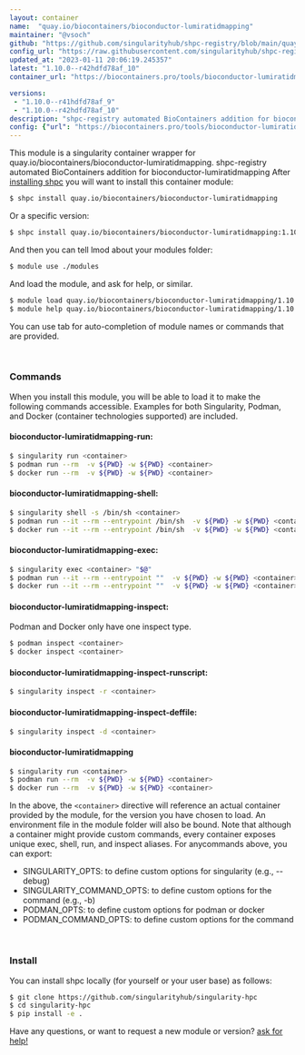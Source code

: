 ```yaml
---
layout: container
name:  "quay.io/biocontainers/bioconductor-lumiratidmapping"
maintainer: "@vsoch"
github: "https://github.com/singularityhub/shpc-registry/blob/main/quay.io/biocontainers/bioconductor-lumiratidmapping/container.yaml"
config_url: "https://raw.githubusercontent.com/singularityhub/shpc-registry/main/quay.io/biocontainers/bioconductor-lumiratidmapping/container.yaml"
updated_at: "2023-01-11 20:06:19.245357"
latest: "1.10.0--r42hdfd78af_10"
container_url: "https://biocontainers.pro/tools/bioconductor-lumiratidmapping"

versions:
 - "1.10.0--r41hdfd78af_9"
 - "1.10.0--r42hdfd78af_10"
description: "shpc-registry automated BioContainers addition for bioconductor-lumiratidmapping"
config: {"url": "https://biocontainers.pro/tools/bioconductor-lumiratidmapping", "maintainer": "@vsoch", "description": "shpc-registry automated BioContainers addition for bioconductor-lumiratidmapping", "latest": {"1.10.0--r42hdfd78af_10": "sha256:375d0d68862ca2ef6d928159173fa4ba7d934e1f93a0dc456a8c58575dda9526"}, "tags": {"1.10.0--r41hdfd78af_9": "sha256:5ddcc634f1eeb514949dccd6e2e4d32f435e1f83d2afd449c803e506c6807790", "1.10.0--r42hdfd78af_10": "sha256:375d0d68862ca2ef6d928159173fa4ba7d934e1f93a0dc456a8c58575dda9526"}, "docker": "quay.io/biocontainers/bioconductor-lumiratidmapping"}
---
```


This module is a singularity container wrapper for quay.io/biocontainers/bioconductor-lumiratidmapping.
shpc-registry automated BioContainers addition for bioconductor-lumiratidmapping
After [installing shpc](#install) you will want to install this container module:


```bash
$ shpc install quay.io/biocontainers/bioconductor-lumiratidmapping
```

Or a specific version:

```bash
$ shpc install quay.io/biocontainers/bioconductor-lumiratidmapping:1.10.0--r42hdfd78af_10
```

And then you can tell lmod about your modules folder:

```bash
$ module use ./modules
```

And load the module, and ask for help, or similar.

```bash
$ module load quay.io/biocontainers/bioconductor-lumiratidmapping/1.10.0--r42hdfd78af_10
$ module help quay.io/biocontainers/bioconductor-lumiratidmapping/1.10.0--r42hdfd78af_10
```

You can use tab for auto-completion of module names or commands that are provided.

<br>

### Commands

When you install this module, you will be able to load it to make the following commands accessible.
Examples for both Singularity, Podman, and Docker (container technologies supported) are included.

#### bioconductor-lumiratidmapping-run:

```bash
$ singularity run <container>
$ podman run --rm  -v ${PWD} -w ${PWD} <container>
$ docker run --rm  -v ${PWD} -w ${PWD} <container>
```

#### bioconductor-lumiratidmapping-shell:

```bash
$ singularity shell -s /bin/sh <container>
$ podman run --it --rm --entrypoint /bin/sh  -v ${PWD} -w ${PWD} <container>
$ docker run --it --rm --entrypoint /bin/sh  -v ${PWD} -w ${PWD} <container>
```

#### bioconductor-lumiratidmapping-exec:

```bash
$ singularity exec <container> "$@"
$ podman run --it --rm --entrypoint ""  -v ${PWD} -w ${PWD} <container> "$@"
$ docker run --it --rm --entrypoint ""  -v ${PWD} -w ${PWD} <container> "$@"
```

#### bioconductor-lumiratidmapping-inspect:

Podman and Docker only have one inspect type.

```bash
$ podman inspect <container>
$ docker inspect <container>
```

#### bioconductor-lumiratidmapping-inspect-runscript:

```bash
$ singularity inspect -r <container>
```

#### bioconductor-lumiratidmapping-inspect-deffile:

```bash
$ singularity inspect -d <container>
```



#### bioconductor-lumiratidmapping

```bash
$ singularity run <container>
$ podman run --rm  -v ${PWD} -w ${PWD} <container>
$ docker run --rm  -v ${PWD} -w ${PWD} <container>
```


In the above, the `<container>` directive will reference an actual container provided
by the module, for the version you have chosen to load. An environment file in the
module folder will also be bound. Note that although a container
might provide custom commands, every container exposes unique exec, shell, run, and
inspect aliases. For anycommands above, you can export:

 - SINGULARITY_OPTS: to define custom options for singularity (e.g., --debug)
 - SINGULARITY_COMMAND_OPTS: to define custom options for the command (e.g., -b)
 - PODMAN_OPTS: to define custom options for podman or docker
 - PODMAN_COMMAND_OPTS: to define custom options for the command

<br>

### Install

You can install shpc locally (for yourself or your user base) as follows:

```bash
$ git clone https://github.com/singularityhub/singularity-hpc
$ cd singularity-hpc
$ pip install -e .
```

Have any questions, or want to request a new module or version? [ask for help!](https://github.com/singularityhub/singularity-hpc/issues)